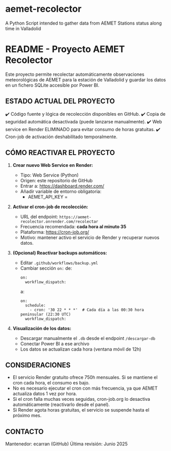 # aemet-recolector
A Python Script intended to gather data from AEMET Stations status along time in Valladolid 

README - Proyecto AEMET Recolector
==================================

Este proyecto permite recolectar automáticamente observaciones meteorológicas de AEMET para la estación de Valladolid y guardar los datos en un fichero SQLite accesible por Power BI.

ESTADO ACTUAL DEL PROYECTO
---------------------------
✔️ Código fuente y lógica de recolección disponibles en GitHub.
✔️ Copia de seguridad automática desactivada (puede lanzarse manualmente).
✔️ Web service en Render ELIMINADO para evitar consumo de horas gratuitas.
✔️ Cron-job de activación deshabilitado temporalmente.

CÓMO REACTIVAR EL PROYECTO
---------------------------
1. **Crear nuevo Web Service en Render:**
   - Tipo: Web Service (Python)
   - Origen: este repositorio de GitHub
   - Entrar a: https://dashboard.render.com/
   - Añadir variable de entorno obligatoria:
     - AEMET_API_KEY = <tu clave de AEMET>

2. **Activar el cron-job de recolección:**
   - URL del endpoint: `https://aemet-recolector.onrender.com/recolectar`
   - Frecuencia recomendada: **cada hora al minuto 35**
   - Plataforma: https://cron-job.org/
   - Motivo: mantener activo el servicio de Render y recuperar nuevos datos.

3. **(Opcional) Reactivar backups automáticos:**
   - Editar `.github/workflows/backup.yml`
   - Cambiar sección `on:` de:
     ```
     on:
       workflow_dispatch:
     ```
     a:
     ```
     on:
       schedule:
         - cron: '30 22 * * *'  # Cada día a las 00:30 hora peninsular (22:30 UTC)
       workflow_dispatch:
     ```

4. **Visualización de los datos:**
   - Descargar manualmente el `.db` desde el endpoint `/descargar-db`
   - Conectar Power BI a ese archivo
   - Los datos se actualizan cada hora (ventana móvil de 12h)

CONSIDERACIONES
---------------
- El servicio Render gratuito ofrece 750h mensuales. Si se mantiene el cron cada hora, el consumo es bajo.
- No es necesario ejecutar el cron con más frecuencia, ya que AEMET actualiza datos 1 vez por hora.
- Si el cron falla muchas veces seguidas, cron-job.org lo desactiva automáticamente (reactivarlo desde el panel).
- Si Render agota horas gratuitas, el servicio se suspende hasta el próximo mes.

CONTACTO
--------
Mantenedor: ecarran (GitHub)
Última revisión: Junio 2025
